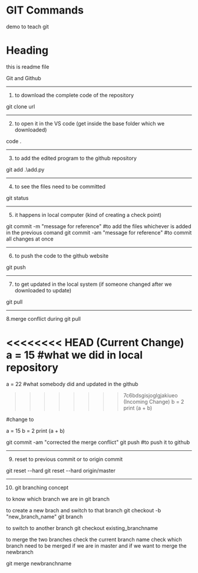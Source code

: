 # GIT Commands
demo to teach git


# Heading
this is readme file

Git and Github

********************************************************************************************
1. to download the complete code of the repository

git clone url

********************************************************************************************
2. to open it in the VS code (get inside the base folder which we downloaded)

code .

********************************************************************************************
3. to add the edited program to the github repository

git add .\add.py

********************************************************************************************
4. to see the files need to be committed

git status

********************************************************************************************
5. it happens in local computer (kind of creating a check point)

git commit -m "message for reference"  #to add the files whichever is added in the previous comand
git commit -am "message for reference" #to commit all changes at once

********************************************************************************************
6. to push the code to the github website

git push

********************************************************************************************
7. to get updated in the local system (if someone changed after we downloaded to update)

git pull

********************************************************************************************
8.merge conflict during git pull

<<<<<<<< HEAD (Current Change)
a = 15   	#what we did in local repository
======
a = 22		#what somebody did and updated in the github
>>>>>>>> 7c6bdsgisjoglgjakiueo (Incoming Change)
b = 2
print (a + b) 

#change to

a = 15
b = 2
print (a + b) 

git commit -am "corrected the merge conflict"
git push #to push it to github


********************************************************************************************
9. reset to previous commit or to origin commit

git reset --hard<commit hash>
git reset --hard origin/master

********************************************************************************************
10. git branching concept

to know which branch we are in
git branch  

to create a new brach and switch to that branch
git checkout -b "new_branch_name"
git branch

to switch to another branch
git checkout existing_branchname

to merge the two branches 
check the current branch name
check which branch need to be merged
if we are in master and if we want to merge the newbranch

git merge newbranchname
